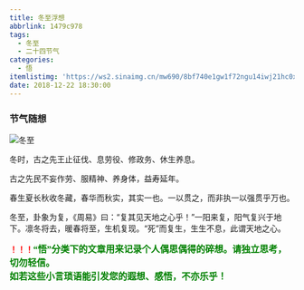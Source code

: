 ```yaml
---
title: 冬至浮想
abbrlink: 1479c978
tags:
  - 冬至
  - 二十四节气
categories:
  - 悟
itemlistimg: 'https://ws2.sinaimg.cn/mw690/8bf740e1gw1f72ngu14iwj21hc0xc4ou.jpg'
date: 2018-12-22 18:30:00
---
```

### 节气随想

![冬至](https://ws2.sinaimg.cn/mw690/8bf740e1gw1f72ngu14iwj21hc0xc4ou.jpg)

冬时，古之先王止征伐、息劳役、修政务、休生养息。

古之先民不妄作劳、服精神、养身体，益寿延年。

春生夏长秋收冬藏，春华而秋实，其实一也。一以贯之，而非执一以强贯乎万也。

冬至，卦象为复，《周易》曰：“复其见天地之心乎！”一阳来复，阳气复兴于地下。凛冬将去，暖春将至，生机复现。“死”而复生，生生不息，此谓天地之心。



**<font color=red>！！！</font><font color=green face=微软雅黑 size=3>“悟”分类下的文章用来记录个人偶思偶得的碎想。请独立思考，切勿轻信。  
如若这些小言琐语能引发您的遐想、感悟，不亦乐乎！</font>**